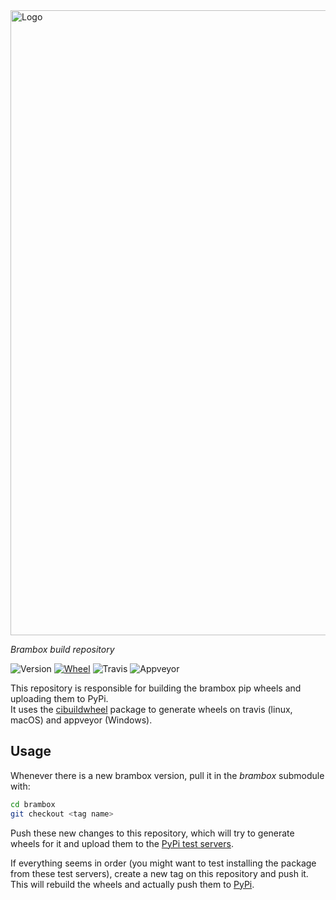 <img src="brambox/docs/.static/logo-wide.png" alt="Logo" width="1000" />

_Brambox build repository_

![Version][version-badge]
[![Wheel][wheel-badge]][wheel-url]
![Travis][travis-badge]
![Appveyor][appveyor-badge]

This repository is responsible for building the brambox pip wheels and uploading them to PyPi.  
It uses the [cibuildwheel](https://github.com/joerick/cibuildwheel) package to generate wheels on travis (linux, macOS) and appveyor (Windows).

## Usage
Whenever there is a new brambox version, pull it in the _brambox_ submodule with:
``` bash
cd brambox
git checkout <tag name>
```

Push these new changes to this repository, which will try to generate wheels for it and upload them to the [PyPi test servers](https://test.pypi.org/project/brambox/).  

If everything seems in order (you might want to test installing the package from these test servers), create a new tag on this repository and push it.
This will rebuild the wheels and actually push them to [PyPi](https://pypi.org/project/brambox/).


[version-badge]: https://img.shields.io/pypi/v/brambox.svg?label=version
[wheel-badge]: https://img.shields.io/pypi/wheel/brambox.svg
[wheel-url]: https://pypi.org/project/brambox
[travis-badge]: https://img.shields.io/travis/eavise-kul/brambox-build.svg?label=travis
[appveyor-badge]: https://img.shields.io/appveyor/ci/0phoff/brambox-build.svg?label=appveyor

